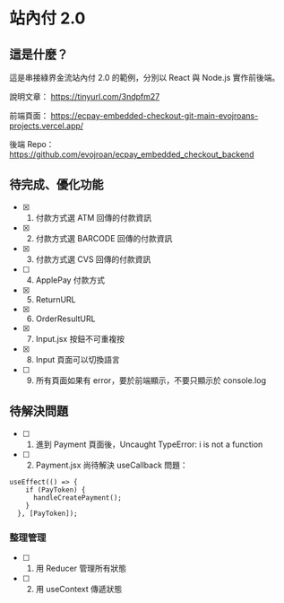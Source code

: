# 站內付 2.0

## 這是什麼？

這是串接綠界金流站內付 2.0 的範例，分別以 React 與 Node.js 實作前後端。

說明文章：
https://tinyurl.com/3ndpfm27

前端頁面：
https://ecpay-embedded-checkout-git-main-evojroans-projects.vercel.app/

後端 Repo：
https://github.com/evojroan/ecpay_embedded_checkout_backend

## 待完成、優化功能

- [x] 1. 付款方式選 ATM 回傳的付款資訊
- [x] 2. 付款方式選 BARCODE 回傳的付款資訊
- [x] 3. 付款方式選 CVS 回傳的付款資訊
- [ ] 4. ApplePay 付款方式
- [x] 5. ReturnURL
- [x] 6. OrderResultURL
- [x] 7. Input.jsx 按鈕不可重複按
- [x] 8. Input 頁面可以切換語言
- [ ] 9. 所有頁面如果有 error，要於前端顯示，不要只顯示於 console.log

## 待解決問題

- [ ] 1.  進到 Payment 頁面後，Uncaught TypeError: i is not a function
- [ ] 2.  Payment.jsx 尚待解決 useCallback 問題：

```
useEffect(() => {
    if (PayToken) {
      handleCreatePayment();
    }
  }, [PayToken]);
```

### 整理管理

- [ ] 1. 用 Reducer 管理所有狀態
- [ ] 2. 用 useContext 傳遞狀態
